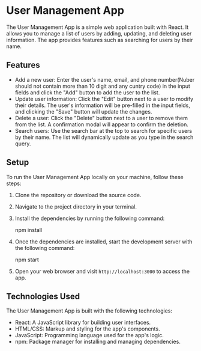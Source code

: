 # User Management App

The User Management App is a simple web application built with React. It allows you to manage a list of users by adding, updating, and deleting user information. The app provides features such as searching for users by their name.

## Features

- Add a new user: Enter the user's name, email, and phone number(Nuber should not contain more than 10 digit and any cuntry code) in the input fields and click the "Add" button to add the user to the list.
- Update user information: Click the "Edit" button next to a user to modify their details. The user's information will be pre-filled in the input fields, and clicking the "Save" button will update the changes.
- Delete a user: Click the "Delete" button next to a user to remove them from the list. A confirmation modal will appear to confirm the deletion.
- Search users: Use the search bar at the top to search for specific users by their name. The list will dynamically update as you type in the search query.


## Setup

To run the User Management App locally on your machine, follow these steps:

1. Clone the repository or download the source code.
2. Navigate to the project directory in your terminal.
3. Install the dependencies by running the following command:

   npm install

4. Once the dependencies are installed, start the development server with the following command:

   npm start

5. Open your web browser and visit `http://localhost:3000` to access the app.

## Technologies Used

The User Management App is built with the following technologies:

- React: A JavaScript library for building user interfaces.
- HTML/CSS: Markup and styling for the app's components.
- JavaScript: Programming language used for the app's logic.
- npm: Package manager for installing and managing dependencies.




